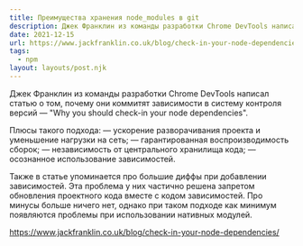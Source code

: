 ```yaml
---
title: Преимущества хранения node_modules в git
description: Джек Франклин из команды разработки Chrome DevTools написал статью о том, почему они коммитят зависимости в систему контроля версий
date: 2021-12-15
url: https://www.jackfranklin.co.uk/blog/check-in-your-node-dependencies/
tags:
  - npm
layout: layouts/post.njk
---
```

Джек Франклин из команды разработки Chrome DevTools написал статью о том, почему они коммитят зависимости в систему контроля версий — "Why you should check-in your node dependencies".

Плюсы такого подхода:
— ускорение разворачивания проекта и уменьшение нагрузки на сеть;
— гарантированная воспроизводимость сборок;
— независимость от центрального хранилища кода;
— осознанное использование зависимостей.

Также в статье упоминается про большие диффы при добавлении зависимостей. Эта проблема у них частично решена запретом обновления проектного кода вместе с кодом зависимостей. Про минусы больше ничего нет, однако при таком подходе как минимум появляются проблемы при использовании нативных модулей.

https://www.jackfranklin.co.uk/blog/check-in-your-node-dependencies/
